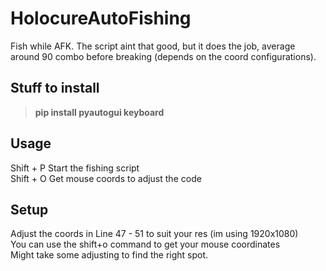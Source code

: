 # HolocureAutoFishing
Fish while AFK. The script aint that good, but it does the job, average around 90 combo before breaking (depends on the coord configurations).

## **Stuff to install**
> **pip install pyautogui keyboard**

## **Usage**
Shift + P Start the fishing script  
Shift + O Get mouse coords to adjust the code

## **Setup**
Adjust the coords in Line 47 - 51 to suit your res (im using 1920x1080)  
You can use the shift+o command to get your mouse coordinates  
Might take some adjusting to find the right spot. 
